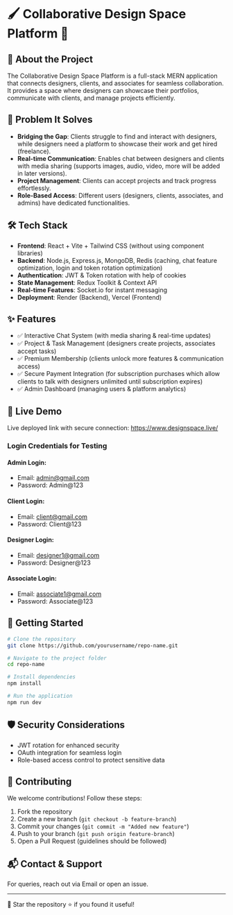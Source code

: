 # 🖌️ Collaborative Design Space Platform 🎨

## 🚀 About the Project
The Collaborative Design Space Platform is a full-stack MERN application that connects designers, clients, and associates for seamless collaboration. 
It provides a space where designers can showcase their portfolios, communicate with clients, and manage projects efficiently.

## 🎯 Problem It Solves
- **Bridging the Gap**: Clients struggle to find and interact with designers, while designers need a platform to showcase their work and get hired (freelance).
- **Real-time Communication**: Enables chat between designers and clients with media sharing (supports images, audio, video, more will be added in later versions).
- **Project Management**: Clients can accept projects and track progress effortlessly.
- **Role-Based Access**: Different users (designers, clients, associates, and admins) have dedicated functionalities.

## 🛠️ Tech Stack
- **Frontend**: React + Vite + Tailwind CSS (without using component libraries)
- **Backend**: Node.js, Express.js, MongoDB, Redis (caching, chat feature optimization, login and token rotation optimization)
- **Authentication**: JWT & Token rotation with help of cookies
- **State Management**: Redux Toolkit & Context API
- **Real-time Features**: Socket.io for instant messaging
- **Deployment**: Render (Backend), Vercel (Frontend)

## ✨ Features
- ✅ Interactive Chat System (with media sharing & real-time updates)
- ✅ Project & Task Management (designers create projects, associates accept tasks)
- ✅ Premium Membership (clients unlock more features & communication access)
- ✅ Secure Payment Integration (for subscription purchases which allow clients to talk with designers unlimited until subscription expires)
- ✅ Admin Dashboard (managing users & platform analytics)

## 🔗 Live Demo
Live deployed link with secure connection:
https://www.designspace.live/

### Login Credentials for Testing

#### Admin Login:
- Email: admin@gmail.com
- Password: Admin@123

#### Client Login:
- Email: client@gmail.com
- Password: Client@123

#### Designer Login:
- Email: designer1@gmail.com
- Password: Designer@123

#### Associate Login:
- Email: associate1@gmail.com
- Password: Associate@123

## 📌 Getting Started

```bash
# Clone the repository
git clone https://github.com/yourusername/repo-name.git

# Navigate to the project folder
cd repo-name

# Install dependencies
npm install

# Run the application
npm run dev
```

## 🛡️ Security Considerations
- JWT rotation for enhanced security
- OAuth integration for seamless login
- Role-based access control to protect sensitive data

## 🤝 Contributing
We welcome contributions! Follow these steps:
1. Fork the repository
2. Create a new branch (`git checkout -b feature-branch`)
3. Commit your changes (`git commit -m "Added new feature"`)
4. Push to your branch (`git push origin feature-branch`)
5. Open a Pull Request (guidelines should be followed)

## 📬 Contact & Support
For queries, reach out via Email or open an issue.

---

📌 Star the repository ⭐ if you found it useful!
